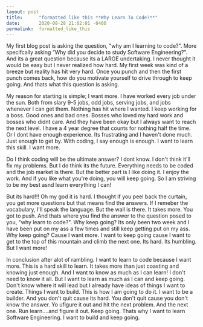 ```yaml
---
layout: post
title:      "formatted like this **Why Learn To Code?**"
date:       2020-08-28 21:02:01 -0400
permalink:  formatted_like_this
---
```



My first blog post is asking the question, "why am I learning to code?". More specifcally asking “Why did you decide to study Software Engineering?". And its a great question because its a LARGE undertaking. I never thought it would be easy but I never realized how hard. My first week was kind of a breeze but reality has hit very hard. Once you punch and then the first punch comes back, how do you motivate yourself to drive through to keep going. And thats what this question is asking.

My reason for starting is simple; I want more. I have worked every job under the sun. Both from slary 9-5 jobs, odd jobs, serving jobs, and jobs whenever I can get them. Nothing has hit where I wanted. I keep working for a boss. Good ones and bad ones. Bosses who loved my hard work and bosses who didnt care. And they have been okay but I always want to reach the next level. I have a 4 year degree that counts for nothing half the time. Or I dont have enough experience. Its frustrating and I haven't done much. Just enough to get by. With coding, I say enough is enough. I want to learn this skill. I want more.

Do I think coding will be the ultimate answer? I dont know. I don't think it'll fix my problems. But I do think its the future. Everything needs to be coded and the job market is there. But the better part is I like doing it. I enjoy the work. And if you like what you're doing, you will keep going. So I am striving to be my best asnd learn everything I can! 

But its hard!!! Oh my god it is hard. I thought if you peel back the curtain, you get more questions but that means find the answers. If I remeber the vocabulary, I'll speak the language. But the wall is there. It takes more. You got to push. And thats where you find the answer to the question posed to you, "why learn to code?". Why keep going? Its only been two week and I have been put on my ass a few times and still keep getting put on my ass. Why keep going? Cause I want more. I want to keep going cause I want to get to the top of this mountain and climb the next one. Its hard. Its humbling. But I want more!

In conclusion after alot of rambling. I want to learn to code because I want more. This is a hard skill to learn. It takes more than just coasting and knowing just enough. And I want to know as much as I can learn! I don't need to know it all. But I want to learn as much as I can and keep going. Don't know where it will lead but I already have ideas of things I want to create. Things I want to build. This is how I am going to do it. I want to be a builder. And you don't quit cause its hard. You don't quit cause you don't know the answer. Yo ufigure it out and hit the next problem. And the next one. Run learn....and figure it out. Keep going. Thats why I want to learn Software Engineering. I want to build and keep going.


